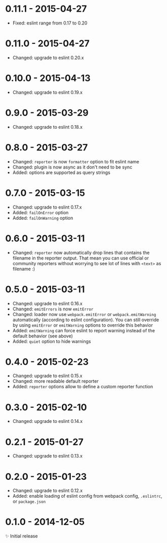 # 0.11.1 - 2015-04-27

- Fixed: eslint range from 0.17 to 0.20

# 0.11.0 - 2015-04-27

- Changed: upgrade to eslint 0.20.x

# 0.10.0 - 2015-04-13

- Changed: upgrade to eslint 0.19.x

# 0.9.0 - 2015-03-29

- Changed: upgrade to eslint 0.18.x

# 0.8.0 - 2015-03-27

- Changed: `reporter` is now `formatter` option to fit eslint name
- Changed: plugin is now async as it don't need to be sync
- Added: options are supported as query strings

# 0.7.0 - 2015-03-15

- Changed: upgrade to eslint 0.17.x
- Added: `failOnError` option
- Added: `failOnWarning` option

# 0.6.0 - 2015-03-11

- Changed: `reporter` now automatically drop lines that contains the filename in the reporter output.
That mean you can use official or community reporters without worrying to see lot of lines with `<text>` as filename :)

# 0.5.0 - 2015-03-11

- Changed: upgrade to eslint 0.16.x
- Changed: `emitErrors` is now `emitError`
- Changed: loader now use `webpack.emitError` or `webpack.emitWarning` automatically (according to eslint configuration).
You can still override by using `emitError` or `emitWarning` options to override this behavior
- Added: `emitWarning` can force eslint to report warning instead of the default behavior (see above)
- Added: `quiet` option to hide warnings


# 0.4.0 - 2015-02-23

- Changed: upgrade to eslint 0.15.x
- Changed: more readable default reporter
- Added: `reporter` options allow to define a custom reporter function

# 0.3.0 - 2015-02-10

- Changed: upgrade to eslint 0.14.x

# 0.2.1 - 2015-01-27

- Changed: upgrade to eslint 0.13.x

# 0.2.0 - 2015-01-23

- Changed: upgrade to eslint 0.12.x
- Added: enable loading of eslint config from webpack config, `.eslintrc`, or `package.json`

# 0.1.0 - 2014-12-05

✨ Initial release
